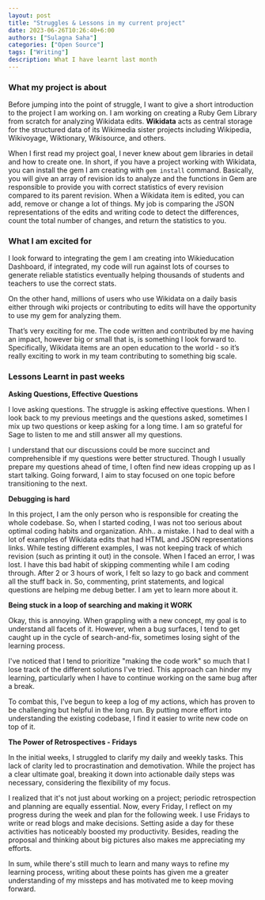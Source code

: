 ```yaml
---
layout: post
title: "Struggles & Lessons in my current project"
date: 2023-06-26T10:26:40+6:00
authors: ["Sulagna Saha"]
categories: ["Open Source"]
tags: ["Writing"]
description: What I have learnt last month
---
```


### **What my project is about**

Before jumping into the point of struggle, I want to give a short introduction to the project I am working on. I am working on creating a Ruby Gem Library from scratch for analyzing Wikidata edits. **Wikidata** acts as central storage for the structured data of its Wikimedia sister projects including Wikipedia, Wikivoyage, Wiktionary, Wikisource, and others.

When I first read my project goal, I never knew about gem libraries in detail and how to create one. In short, if you have a project working with Wikidata, you can install the gem I am creating with `gem install` command. Basically, you will give an array of revision ids to analyze and the functions in Gem are responsible to provide you with correct statistics of every revision compared to its parent revision. When a Wikidata item is edited, you can add, remove or change a lot of things. My job is comparing the JSON representations of the edits and writing code to detect the differences, count the total number of changes, and return the statistics to you.

### **What I am excited for**

I look forward to integrating the gem I am creating into Wikieducation Dashboard, if integrated, my code will run against lots of courses to generate reliable statistics eventually helping thousands of students and teachers to use the correct stats.

On the other hand, millions of users who use Wikidata on a daily basis either through wiki projects or contributing to edits will have the opportunity to use my gem for analyzing them.

That’s very exciting for me. The code written and contributed by me having an impact, however big or small that is, is something I look forward to. Specifically, Wikidata items are an open education to the world - so it’s really exciting to work in my team contributing to something big scale.

### **Lessons Learnt in past weeks**

**Asking Questions, Effective Questions**

I love asking questions. The struggle is asking effective questions. When I look back to my previous meetings and the questions asked, sometimes I mix up two questions or keep asking for a long time. I am so grateful for Sage to listen to me and still answer all my questions.

I understand that our discussions could be more succinct and comprehensible if my questions were better structured. Though I usually prepare my questions ahead of time, I often find new ideas cropping up as I start talking. Going forward, I aim to stay focused on one topic before transitioning to the next.

**Debugging is hard**

In this project, I am the only person who is responsible for creating the whole codebase. So, when I started coding, I was not too serious about optimal coding habits and organization. Ahh.. a mistake. I had to deal with a lot of examples of Wikidata edits that had HTML and JSON representations links. While testing different examples, I was not keeping track of which revision (such as printing it out) in the console. When I faced an error, I was lost. I have this bad habit of skipping commenting while I am coding through. After 2 or 3 hours of work, I felt so lazy to go back and comment all the stuff back in. So, commenting, print statements, and logical questions are helping me debug better. I am yet to learn more about it.

**Being stuck in a loop of searching and making it WORK**

Okay, this is annoying. When grappling with a new concept, my goal is to understand all facets of it. However, when a bug surfaces, I tend to get caught up in the cycle of search-and-fix, sometimes losing sight of the learning process.

I've noticed that I tend to prioritize "making the code work" so much that I lose track of the different solutions I've tried. This approach can hinder my learning, particularly when I have to continue working on the same bug after a break.

To combat this, I've begun to keep a log of my actions, which has proven to be challenging but helpful in the long run. By putting more effort into understanding the existing codebase, I find it easier to write new code on top of it.

**The Power of Retrospectives - Fridays**

In the initial weeks, I struggled to clarify my daily and weekly tasks. This lack of clarity led to procrastination and demotivation. While the project has a clear ultimate goal, breaking it down into actionable daily steps was necessary, considering the flexibility of my focus.

I realized that it's not just about working on a project; periodic retrospection and planning are equally essential. Now, every Friday, I reflect on my progress during the week and plan for the following week. I use Fridays to write or read blogs and make decisions. Setting aside a day for these activities has noticeably boosted my productivity. Besides, reading the proposal and thinking about big pictures also makes me appreciating my efforts.

In sum, while there's still much to learn and many ways to refine my learning process, writing about these points has given me a greater understanding of my missteps and has motivated me to keep moving forward.
